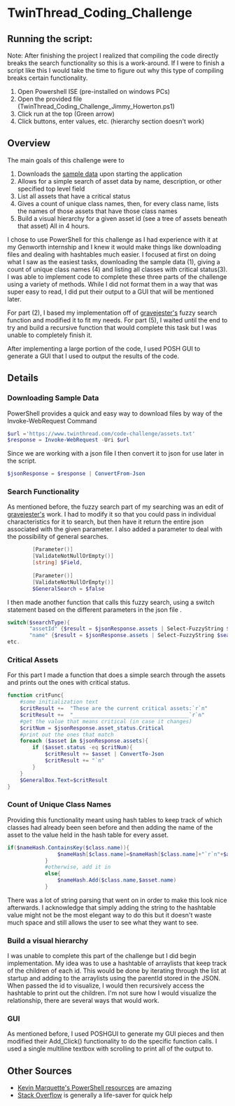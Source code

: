 # TwinThread_Coding_Challenge
## Running the script:
Note: After finishing the project I realized that compiling the code directly breaks the search functionality so this is a work-around. If I were to finish a script like this I would take the time to figure out why this type of compiling breaks certain functionality.
1. Open Powershell ISE (pre-installed on windows PCs)
2. Open the provided file (TwinThread_Coding_Challenge_Jimmy_Howerton.ps1)
3. Click run at the top (Green arrow)
4. Click buttons, enter values, etc. (hierarchy section doesn't work)
## Overview
The main goals of this challenge were to 
1. Downloads the [sample data](https://www.twinthread.com/code-challenge/assets.txt) upon starting the application
2. Allows for a simple search of asset data by name, description, or other specified top level field
3. List all assets that have a critical status
4. Gives a count of unique class names, then, for every class name, lists the names of those assets that have those class names
5. Build a visual hierarchy for a given asset id (see a tree of assets beneath that asset)
All in 4 hours.

  I chose to use PowerShell for this challenge as I had experience with it at my Genworth internship and I knew it would make things like downloading files and dealing with hashtables much easier. I focused at first on doing what I saw as the easiest tasks, downloading the sample data (1), giving a count of unique class names (4) and listing all classes with critical status(3). I was able to implement code to complete these three parts of the challenge using a variety of methods. While I did not format them in a way that was super easy to read, I did put their output to a GUI that will be mentioned later.
 
 For part (2), I based my implementation off of [gravejester's](https://github.com/gravejester/Communary.PASM/blob/master/Functions/Select-FuzzyString.ps1) fuzzy search function and modified it to fit my needs. For part (5), I waited until the end to try and build a recursive function that would complete this task but I was unable to completely finish it.
 
 After implementing a large portion of the code, I used POSH GUI to generate a GUI that I used to output the results of the code. 
## Details
### Downloading Sample Data
PowerShell provides a quick and easy way to download files by way of the Invoke-WebRequest Command 
```PowerShell
$url ='https://www.twinthread.com/code-challenge/assets.txt'
$response = Invoke-WebRequest -Uri $url
```
Since we are working with a json file I then convert it to json for use later in the script.
```PowerShell
$jsonResponse = $response | ConvertFrom-Json
```
### Search Functionality
As mentioned before, the fuzzy search part of my searching was an edit of [gravejester's](https://github.com/gravejester/Communary.PASM/blob/master/Functions/Select-FuzzyString.ps1) work. I had to modify it so that you could pass in individual characteristics for it to search, but then have it return the entire json associated with the given parameter. I also added a parameter to deal with the possibility of general searches.
```PowerShell
        [Parameter()]
        [ValidateNotNullOrEmpty()]
        [string] $Field,
        
        [Parameter()]
        [ValidateNotNullOrEmpty()]
        $GeneralSearch = $false
  ```
  I then made another function that calls this fuzzy search, using a switch statement based on the different parameters in the json file
 .
 ```PowerShell
 switch($searchType){
        "assetId" {$result = $jsonResponse.assets | Select-FuzzyString $searchStr -Field $searchType -GeneralSearch $general | Sort-Object Score,Result -Descending}
        "name" {$result = $jsonResponse.assets | Select-FuzzyString $searchStr -Field $searchType -GeneralSearch $general | Sort-Object Score,Result -Descending}
etc.
```
### Critical Assets
For this part I made a function that does a simple search through the assets and prints out the ones with critical status.
```PowerShell
function critFunc{
    #some initialization text
    $critResult +=  "These are the current critical assets:`r`n"
    $critResult +=  "_____________________________________`r`n"
    #get the value that means critical (in case it changes)
    $critNum = $jsonResponse.asset_status.Critical
    #print out the ones that match
    foreach ($asset in $jsonResponse.assets){
        if ($asset.status -eq $critNum){
            $critResult += $asset | ConvertTo-Json
            $critResult += "`n"
        }
    }
    $GeneralBox.Text=$critResult
}
```
### Count of Unique Class Names
Providing this functionality meant using hash tables to keep track of which classes had already been seen before and then adding the name of the asset to the value held in the hash table for every asset.
```PowerShell
if($nameHash.ContainsKey($class.name)){
                $nameHash[$class.name]=$nameHash[$class.name]+"`r`n"+$asset.name
            }
            #otherwise, add it in
            else{
                $nameHash.Add($class.name,$asset.name)
            }
```
There was a lot of string parsing that went on in order to make this look nice afterwards. I acknowledge that simply adding the string to the hashtable value might not be the most elegant way to do this but it doesn't waste much space and still allows the user to see what they want to see.
### Build a visual hierarchy
I was unable to complete this part of the challenge but I did begin implementation. My idea was to use a hashtable of arraylists that keep track of the children of each id. This would be done by iterating through the list at startup and adding to the arraylists using the parentId stored in the JSON. When passed the id to visualize, I would then recursively access the hashtable to print out the children. I'm not sure how I would visualize the relationship, there are several ways that would work.

### GUI
As mentioned before, I used POSHGUI to generate my GUI pieces and then modified their Add_Click() functionality to do the specific function calls. I used a single multiline textbox with scrolling to print all of the output to.

## Other Sources
- [Kevin Marquette's PowerShell resources](https://kevinmarquette.github.io/) are amazing 
- [Stack Overflow](https://stackoverflow.com/) is generally a life-saver for quick help
